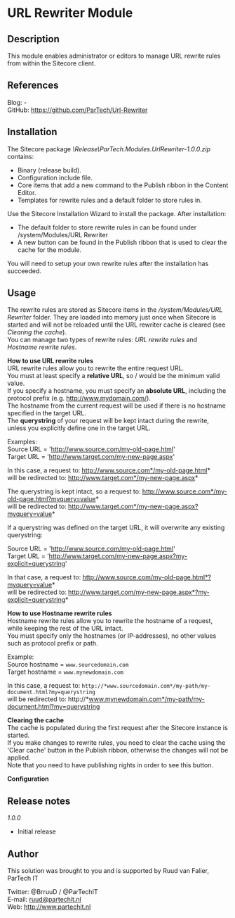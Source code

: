 URL Rewriter Module
=======================

Description
-----------
This module enables administrator or editors to manage URL rewrite rules from within the Sitecore client.


References
------------
Blog: -  
GitHub: https://github.com/ParTech/Url-Rewriter


Installation
------------
The Sitecore package *\Release\ParTech.Modules.UrlRewriter-1.0.0.zip* contains:
- Binary (release build).
- Configuration include file.
- Core items that add a new command to the Publish ribbon in the Content Editor.
- Templates for rewrite rules and a default folder to store rules in.

Use the Sitecore Installation Wizard to install the package.
After installation:
- The default folder to store rewrite rules in can be found under /system/Modules/URL Rewriter
- A new button can be found in the Publish ribbon that is used to clear the cache for the module.

You will need to setup your own rewrite rules after the installation has succeeded.


Usage
-----
The rewrite rules are stored as Sitecore items in the */system/Modules/URL Rewriter* folder.
They are loaded into memory just once when Sitecore is started and will not be reloaded until the URL rewriter cache is cleared (see *Clearing the cache*).  
You can manage two types of rewrite rules: *URL rewrite rules* and *Hostname rewrite rules*.  

**How to use URL rewrite rules**  
URL rewrite rules allow you to rewrite the entire request URL.  
You must at least specify a **relative URL**, so / would be the minimum valid value.  
If you specify a hostname, you must specify an **absolute URL**, including the protocol prefix (e.g. http://www.mydomain.com/).  
The hostname from the current request will be used if there is no hostname specified in the target URL.  
The **querystring** of your request will be kept intact during the rewrite, unless you explicitly define one in the target URL.  

Examples:  
Source URL = 'http://www.source.com/my-old-page.html'  
Target URL = 'http://www.target.com/my-new-page.aspx'

In this case, a request to: http://www.source.com*/my-old-page.html*  
will be redirected to: http://www.target.com*/my-new-page.aspx*  
  
The querystring is kept intact, so a request to: http://www.source.com*/my-old-page.html?myquery=value*  
will be redirected to: http://www.target.com*/my-new-page.aspx?myquery=value*  
  
If a querystring was defined on the target URL, it will overwrite any existing querystring:  
  
Source URL = 'http://www.source.com/my-old-page.html'  
Target URL = 'http://www.target.com/my-new-page.aspx?my-explicit=querystring'  
  
In that case, a request to: http://www.source.com/my-old-page.html*?myquery=value*  
will be redirected to: http://www.target.com/my-new-page.aspx*?my-explicit=querystring*  

**How to use Hostname rewrite rules**  
Hostname rewrite rules allow you to rewrite the hostname of a request, while keeping the rest of the URL intact.  
You must specify only the hostnames (or IP-addresses), no other values such as protocol prefix or path.  

Example:  
Source hostname = `www.sourcedomain.com`  
Target hostname = `www.mynewdomain.com`

In this case, a request to: `http://*www.sourcedomain.com*/my-path/my-document.html?my=querystring`  
will be redirected to: http://*www.mynewdomain.com*/my-path/my-document.html?my=querystring

**Clearing the cache**  
The cache is populated during the first request after the Sitecore instance is started.  
If you make changes to rewrite rules, you need to clear the cache using the 'Clear cache' button in the Publish ribbon, otherwise the changes will not be applied.  
Note that you need to have publishing rights in order to see this button.  

**Configuration**  



Release notes
-------------
*1.0.0*
- Initial release


Author
------
This solution was brought to you and is supported by Ruud van Falier, ParTech IT

Twitter: @BrruuD / @ParTechIT   
E-mail: ruud@partechit.nl   
Web: http://www.partechit.nl
